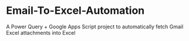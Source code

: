 # Email-To-Excel-Automation
A Power Query + Google Apps Script project to automatically fetch Gmail Excel attachments into Excel
